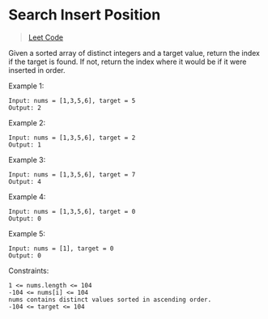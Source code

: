 # Search Insert Position

> [Leet Code](https://leetcode.com/problems/search-insert-position/)

Given a sorted array of distinct integers and a target value, return the index if the target is found. If not, return the index where it would be if it were inserted in order.

Example 1:

```
Input: nums = [1,3,5,6], target = 5
Output: 2
```

Example 2:

```
Input: nums = [1,3,5,6], target = 2
Output: 1
```

Example 3:

```
Input: nums = [1,3,5,6], target = 7
Output: 4
```

Example 4:

```
Input: nums = [1,3,5,6], target = 0
Output: 0
```

Example 5:

```
Input: nums = [1], target = 0
Output: 0
```

Constraints:

```
1 <= nums.length <= 104
-104 <= nums[i] <= 104
nums contains distinct values sorted in ascending order.
-104 <= target <= 104
```

